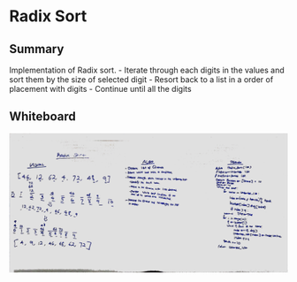 # Radix Sort

## Summary
Implementation of Radix sort.
    - Iterate through each digits in the values and sort them by the size of selected digit
    - Resort back to a list in a order of placement with digits
    - Continue until all the digits

## Whiteboard
![Radix sort whiteboard](../../assets/radix_sort.jpg)
